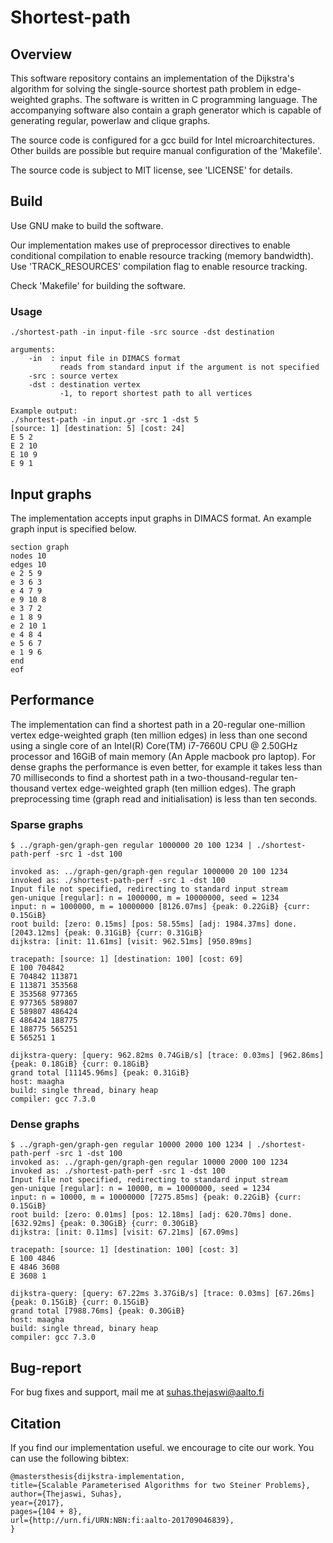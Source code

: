 # Shortest-path

## Overview

This software repository contains an implementation of the Dijkstra's algorithm
for solving the single-source shortest path problem in edge-weighted graphs. The
software is written in C programming language. The accompanying software also
contain a graph generator which is capable of generating regular, powerlaw and
clique graphs.

The source code is configured for a gcc build for Intel microarchitectures.
Other builds are possible but require manual configuration of the 'Makefile'.

The source code is subject to MIT license, see 'LICENSE' for details.

## Build

Use GNU make to build the software.

Our implementation makes use of preprocessor directives to enable conditional
compilation to enable resource tracking (memory bandwidth). Use
'TRACK_RESOURCES' compilation flag to enable resource tracking.

Check 'Makefile' for building the software.

### Usage
```
./shortest-path -in input-file -src source -dst destination

arguments:
    -in  : input file in DIMACS format
           reads from standard input if the argument is not specified
    -src : source vertex
    -dst : destination vertex
           -1, to report shortest path to all vertices

Example output:
./shortest-path -in input.gr -src 1 -dst 5
[source: 1] [destination: 5] [cost: 24]
E 5 2
E 2 10
E 10 9
E 9 1
```

## Input graphs
The implementation accepts input graphs in DIMACS format. An example graph input
is specified below.

```
section graph
nodes 10
edges 10
e 2 5 9
e 3 6 3
e 4 7 9
e 9 10 8
e 3 7 2
e 1 8 9
e 2 10 1
e 4 8 4
e 5 6 7
e 1 9 6
end
eof
```

## Performance
The implementation can find a shortest path in a 20-regular one-million vertex
edge-weighted graph (ten million edges) in less than one second using a single
core of an Intel(R) Core(TM) i7-7660U CPU @ 2.50GHz processor and 16GiB of main
memory (An Apple macbook pro laptop). For dense graphs the performance is even 
better, for example it takes less than 70 milliseconds to find a shortest path 
in a two-thousand-regular ten-thousand vertex edge-weighted graph (ten million 
edges). The graph preprocessing time (graph read and initialisation) is less 
than ten seconds.

### Sparse graphs
```
$ ../graph-gen/graph-gen regular 1000000 20 100 1234 | ./shortest-path-perf -src 1 -dst 100

invoked as: ../graph-gen/graph-gen regular 1000000 20 100 1234
invoked as: ./shortest-path-perf -src 1 -dst 100
Input file not specified, redirecting to standard input stream
gen-unique [regular]: n = 1000000, m = 10000000, seed = 1234
input: n = 1000000, m = 10000000 [8126.07ms] {peak: 0.22GiB} {curr: 0.15GiB}
root build: [zero: 0.15ms] [pos: 58.55ms] [adj: 1984.37ms] done. [2043.12ms] {peak: 0.31GiB} {curr: 0.31GiB}
dijkstra: [init: 11.61ms] [visit: 962.51ms] [950.89ms]

tracepath: [source: 1] [destination: 100] [cost: 69]
E 100 704842
E 704842 113871
E 113871 353568
E 353568 977365
E 977365 589807
E 589807 486424
E 486424 188775
E 188775 565251
E 565251 1

dijkstra-query: [query: 962.82ms 0.74GiB/s] [trace: 0.03ms] [962.86ms] {peak: 0.18GiB} {curr: 0.18GiB}
grand total [11145.96ms] {peak: 0.31GiB}
host: maagha
build: single thread, binary heap
compiler: gcc 7.3.0
```

### Dense graphs
```
$ ../graph-gen/graph-gen regular 10000 2000 100 1234 | ./shortest-path-perf -src 1 -dst 100
invoked as: ../graph-gen/graph-gen regular 10000 2000 100 1234
invoked as: ./shortest-path-perf -src 1 -dst 100
Input file not specified, redirecting to standard input stream
gen-unique [regular]: n = 10000, m = 10000000, seed = 1234
input: n = 10000, m = 10000000 [7275.85ms] {peak: 0.22GiB} {curr: 0.15GiB}
root build: [zero: 0.01ms] [pos: 12.18ms] [adj: 620.70ms] done. [632.92ms] {peak: 0.30GiB} {curr: 0.30GiB}
dijkstra: [init: 0.11ms] [visit: 67.21ms] [67.09ms]

tracepath: [source: 1] [destination: 100] [cost: 3]
E 100 4846
E 4846 3608
E 3608 1

dijkstra-query: [query: 67.22ms 3.37GiB/s] [trace: 0.03ms] [67.26ms] {peak: 0.15GiB} {curr: 0.15GiB}
grand total [7988.76ms] {peak: 0.30GiB}
host: maagha
build: single thread, binary heap
compiler: gcc 7.3.0
```

## Bug-report
For bug fixes and support, mail me at suhas.thejaswi@aalto.fi

## Citation
If you find our implementation useful. we encourage to cite our work. You
can use the following bibtex:

```
@mastersthesis{dijkstra-implementation,
title={Scalable Parameterised Algorithms for two Steiner Problems},
author={Thejaswi, Suhas},
year={2017},
pages={104 + 8},
url={http://urn.fi/URN:NBN:fi:aalto-201709046839},
}
```
